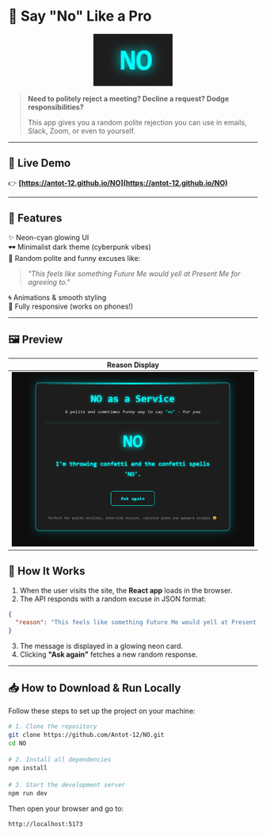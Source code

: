 # 🚫 Say "No" Like a Pro

<center>

![NO banner](./pics/banner.png)

</center>


> **Need to politely reject a meeting? Decline a request? Dodge responsibilities?**
>
> This app gives you a random polite rejection you can use in emails, Slack, Zoom, or even to yourself.


---

## 🔗 Live Demo

👉 **[https://antot-12.github.io/NO](https://antot-12.github.io/NO)**

---

## 🚀 Features

✨ Neon-cyan glowing UI  
🕶️ Minimalist dark theme (cyberpunk vibes)  
🎯 Random polite and funny excuses like:

> *"This feels like something Future Me would yell at Present Me for agreeing to."*

🌀 Animations & smooth styling  
📱 Fully responsive (works on phones!)

---

## 🖼️ Preview

 
| Reason Display                        |
|---------------------------------------|
| ![screenshot2](./pics/screenshot.png) |


## 🧠 How It Works

1. When the user visits the site, the **React app** loads in the browser.
2. The API responds with a random excuse in JSON format:

```json
{
  "reason": "This feels like something Future Me would yell at Present Me for agreeing to."
}
````

3. The message is displayed in a glowing neon card.
4. Clicking **"Ask again"** fetches a new random response.

---

## 📥 How to Download & Run Locally

Follow these steps to set up the project on your machine:

```bash
# 1. Clone the repository
git clone https://github.com/Antot-12/NO.git
cd NO

# 2. Install all dependencies
npm install

# 3. Start the development server
npm run dev
```

Then open your browser and go to:

```
http://localhost:5173
```


